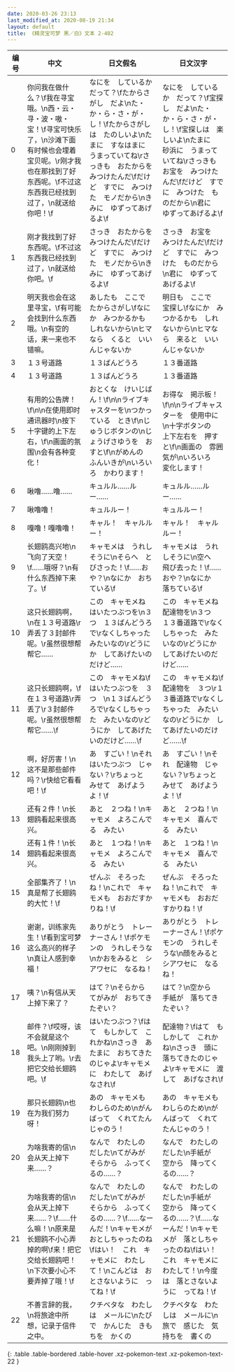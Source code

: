 ```yaml
---
date: 2020-03-26 23:13
last_modified_at: 2020-08-19 21:34
layout: default
title: 《精灵宝可梦 黑／白》文本 2-402
---
```

| 编号 | 中文 | 日文假名 | 日文汉字 |
| ---- | ---- | ---- | --- |
| 0 | 你问我在做什么？\f我在寻宝哦。\n西・云・寻・波・嗷・宝！\f寻宝可快乐了，\n沙滩下面有时候也会埋着宝贝呢。\r刚才我也在那找到了好东西呢。\f不过这东西我已经找到过了，\n就送给你吧！\f | なにを　しているか　だって？\fたからさがし　だよ\nた・か・ら・さ・が・し！\fたからさがしは　たのしいよ\nたまに　すなはまに　うまっていてね\rさっきも　おたからを　みつけたんだ\fだけど　すでに　みつけた　モノだから\nきみに　ゆずってあげるよ\f | なにを　しているか　だって？\f宝探し　だよ\nた・か・ら・さ・が・し！\f宝探しは　楽しいよ\nたまに　砂浜に　うまっていてね\rさっきも　お宝を　みつけたんだ\fだけど　すでに　みつけた　ものだから\n君に　ゆずってあげるよ\f |
| 1 | 刚才我找到了好东西呢。\f不过这东西我已经找到过了，\n就送给你吧。\f | さっき　おたからを　みつけたんだ\fだけど　すでに　みつけた　モノだから\nきみに　ゆずってあげるよ\f | さっき　お宝を　みつけたんだ\fだけど　すでに　みつけた　ものだから\n君に　ゆずってあげるよ\f |
| 2 | 明天我也会在这里寻宝，\f有可能会找到什么东西哦。\n有空的话，来一来也不错嘛。 | あしたも　ここで　たからさがし\fなにか　みつかるかも　しれないから\nヒマなら　くると　いいんじゃないか | 明日も　ここで　宝探し\fなにか　みつかるかも　しれないから\nヒマなら　来ると　いいんじゃないか |
| 3 | １３号道路 | １３ばんどうろ | １３番道路 |
| 4 | １３号道路 | １３ばんどうろ | １３番道路 |
| 5 | 有用的公告牌！\f\n\n在使用即时通讯器时\n按下十字键的上下左右，\f\n画面的氛围\n会有各种变化！ | おとくな　けいじばん！\f\n\nライブキャスターを\nつかっている　とき\f\nじゅうじボタンの\nじょうげさゆうを　おすと\f\nがめんの　ふんいきが\nいろいろ　かわります！ | お得な　掲示板！\f\n\nライブキャスターを　使用中に\n十字ボタンの　上下左右を　押すと\f\n画面の　雰囲気が\nいろいろ　変化します！ |
| 6 | 啾噜……噜…… | キュルル……ルー…… | キュルル……ルー…… |
| 7 | 啾噜噜！ | キュルルー！ | キュルルー！ |
| 8 | 嘎噜！嘎噜噜！ | キャル！　キャルルー！ | キャル！　キャルルー！ |
| 9 | 长翅鸥高兴地\n飞向了天空！\f……哦呀？\n有什么东西掉下来了。\f | キャモメは　うれしそうに\nそらへ　とびさった！\f……おや？\nなにか　おちている\f | キャモメは　うれしそうに\n空へ　飛び去った！\f……おや？\nなにか　落ちている\f |
| 10 | 这只长翅鸥啊，\n在１３号道路\r弄丢了３封邮件呢。\r虽然很想帮帮它…… | この　キャモメね　はいたつぶつを\n３つ　１３ばんどうろで\rなくしちゃった　みたいなの\rどうにか　してあげたいのだけど…… | この　キャモメね　配達物を\n３つ　１３番道路で\rなくしちゃった　みたいなの\rどうにか　してあげたいのだけど…… |
| 11 | 这只长翅鸥啊，\f在１３号道路\r弄丢了\r３封邮件呢。\r虽然很想帮帮它……\f | この　キャモメね\fはいたつぶつを　３つ　\n１３ばんどうろで\rなくしちゃった　みたいなの\rどうにか　してあげたいのだけど……\f | この　キャモメね\f配達物を　３つ\r１３番道路で\rなくしちゃった　みたいなの\rどうにか　してあげたいのだけど……\f |
| 12 | 啊，好厉害！\n这不是那些邮件吗？\r快给它看看吧！\f | あ　すごい！\nそれ　はいたつぶつ　じゃない？\rちょっと　みせて　あげようよ！\f | あ　すごい！\nそれ　配達物　じゃない？\rちょっと　みせて　あげようよ！\f |
| 13 | 还有２件！\n长翅鸥看起来很高兴。 | あと　２つね！\nキャモメ　よろこんでる　みたい | あと　２つね！\nキャモメ　喜んでる　みたい |
| 14 | 还有１件！\n长翅鸥看起来很高兴。 | あと　１つね！\nキャモメ　よろこんでる　みたい | あと　１つね！\nキャモメ　喜んでる　みたい |
| 15 | 全部集齐了！\n真是帮了长翅鸥的大忙！\f | ぜんぶ　そろったね！\nこれで　キャモメも　おおだすかりね！\f | ぜんぶ　そろったね！\nこれで　キャモメも　おおだすかりね！\f |
| 16 | 谢谢，训练家先生！\f看到宝可梦这么高兴的样子\n真让人感到幸福！ | ありがとう　トレーナーさん！\fポケモンの　うれしそうな\nかおをみると　シアワセに　なるね！ | ありがとう　トレーナーさん！\fポケモンの　うれしそうな\n顔をみると　シアワセに　なるね！ |
| 17 | 咦？\n有信从天上掉下来了？ | はて？\nそらから　てがみが　おちてきたぞい？ | はて？\n空から　手紙が　落ちてきたぞい？ |
| 18 | 邮件？\f哎呀，该不会就是这个吧。\n刚刚掉到我头上了哟。\r去把它交给长翅鸥吧。\f | はいたつぶつ？\fはて　もしかして　これかね\nさっき　あたまに　おちてきたのじゃよ\rキャモメに　わたして　あげなされ\f | 配達物？\fはて　もしかして　これかね\nさっき　頭に　落ちてきたのじゃよ\rキャモメに　渡して　あげなされ\f |
| 19 | 那只长翅鸥\n也在为我们努力呀！ | あの　キャモメも　わしらのため\nがんばって　くれてたんじゃのう！ | あの　キャモメも　わしらのため\nがんばって　くれてたんじゃのう！ |
| 20 | 为啥我寄的信\n会从天上掉下来……？ | なんで　わたしの　だした\nてがみが　そらから　ふってくるの……？ | なんで　わたしの　だした\n手紙が　空から　降ってくるの……？ |
| 21 | 为啥我寄的信\n会从天上掉下来……？\f……什么嘛！\n原来是长翅鸥不小心弄掉的啊\f来！把它交给长翅鸥吧！\n下次要小心不要弄掉了哦！\f | なんで　わたしの　だした\nてがみが　そらから　ふってくるの……？\f……なーんだ！\nキャモメが　おとしちゃったのね\fはい！　これ　キャモメに　わたして！\nこんどは　おとさないように　ってね！\f | なんで　わたしの　だした\n手紙が　空から　降ってくるの……？\f……なーんだ！\nキャモメが　落としちゃったのね\fはい！　これ　キャモメに　わたして！\n今度は　落とさないように　ってね！\f |
| 22 | 不善言辞的我，\n将旅途中所想，记录于信件之中。 | クチベタな　わたしは　メールに\nたびで　かんじた　きもちを　かくの | クチベタな　わたしは　メールに\n旅で　感じた　気持ちを　書くの |
{: .table .table-bordered .table-hover .xz-pokemon-text .xz-pokemon-text-22 }